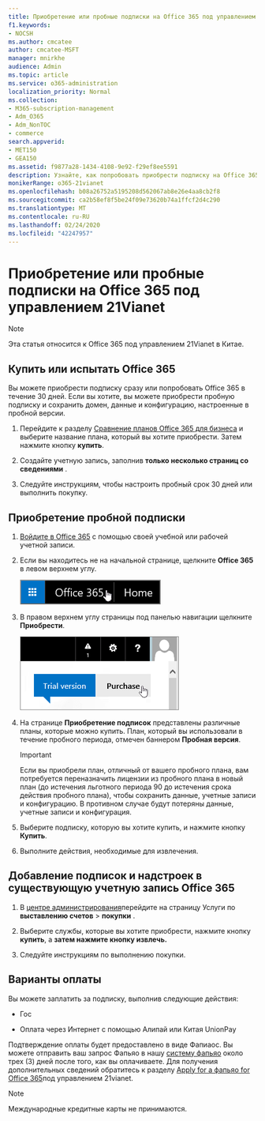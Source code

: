 ```yaml
---
title: Приобретение или пробные подписки на Office 365 под управлением 21Vianet
f1.keywords:
- NOCSH
ms.author: cmcatee
author: cmcatee-MSFT
manager: mnirkhe
audience: Admin
ms.topic: article
ms.service: o365-administration
localization_priority: Normal
ms.collection:
- M365-subscription-management
- Adm_O365
- Adm_NonTOC
- commerce
search.appverid:
- MET150
- GEA150
ms.assetid: f9877a28-1434-4108-9e92-f29ef8ee5591
description: Узнайте, как попробовать приобрести подписку на Office 365 или приобрести ее сразу, добавить подписки или получить надстройки для существующей учетной записи Office 365, которую управляет 21Vianet в Китае.
monikerRange: o365-21vianet
ms.openlocfilehash: b08a26752a5195208d562067ab8e26e4aa8cb2f8
ms.sourcegitcommit: ca2b58ef8f5be24f09e73620b74a1ffcf2d4c290
ms.translationtype: MT
ms.contentlocale: ru-RU
ms.lasthandoff: 02/24/2020
ms.locfileid: "42247957"
---
```

# <a name="buy-or-try-subscriptions-for-office-365-operated-by-21vianet"></a>Приобретение или пробные подписки на Office 365 под управлением 21Vianet

> [!NOTE]
>  Эта статья относится к Office 365 под управлением 21Vianet в Китае.

## <a name="buy-or-try-office-365"></a>Купить или испытать Office 365

Вы можете приобрести подписку сразу или попробовать Office 365 в течение 30 дней. Если вы хотите, вы можете приобрести пробную подписку и сохранить домен, данные и конфигурацию, настроенные в пробной версии.

1. Перейдите к разделу [Сравнение планов Office 365 для бизнеса](https://go.microsoft.com/fwlink/p/?linkid=393691&amp;clcid=0x409) и выберите название плана, который вы хотите приобрести. Затем нажмите кнопку **купить**.

2. Создайте учетную запись, заполнив **только несколько страниц со сведениями** .

3. Следуйте инструкциям, чтобы настроить пробный срок 30 дней или выполнить покупку.

## <a name="buy-your-trial-subscription"></a>Приобретение пробной подписки

1. [Войдите в Office 365](https://go.microsoft.com/fwlink/p/?linkid=513813) с помощью своей учебной или рабочей учетной записи.

2. Если вы находитесь не на начальной странице, щелкните **Office 365** в левом верхнем углу.

    ![Кнопка для перехода на начальную страницу Office 365](../media/2fc597ab-ae33-4e5a-aec1-e60e48beac62.png)

3. В правом верхнем углу страницы под панелью навигации щелкните **Приобрести**.

    ![Кнопка для приобретения пробной подписки на Office 365](../media/73fba4ad-6879-460b-8ef1-f2efb2ee4104.png)

4. На странице **Приобретение подписок** представлены различные планы, которые можно купить. План, который вы использовали в течение пробного периода, отмечен баннером **Пробная версия**.

    > [!IMPORTANT]
    > Если вы приобрели план, отличный от вашего пробного плана, вам потребуется переназначить лицензии из пробного плана в новый план (до истечения льготного периода 90 до истечения срока действия пробного плана), чтобы сохранить данные, учетные записи и конфигурацию. В противном случае будут потеряны данные, учетные записи и конфигурация.

5. Выберите подписку, которую вы хотите купить, и нажмите кнопку **Купить**.

6. Выполните действия, необходимые для извлечения.

## <a name="add-subscriptions-or-add-ons-to-an-existing-office-365-account"></a>Добавление подписок и надстроек в существующую учетную запись Office 365

1. В [центре администрирования](https://go.microsoft.com/fwlink/p/?linkid=850627)перейдите на страницу Услуги по **выставлению счетов** \> **покупки** .

2. Выберите службы, которые вы хотите приобрести, нажмите кнопку **купить**, а **затем нажмите кнопку извлечь.**

3. Следуйте инструкциям по выполнению покупки.

## <a name="payment-options"></a>Варианты оплаты

Вы можете заплатить за подписку, выполнив следующие действия:

- Гос

- Оплата через Интернет с помощью Алипай или Китая UnionPay

Подтверждение оплаты будет предоставлено в виде Фапиаос. Вы можете отправить ваш запрос Фапьяо в нашу [систему фапьяо](https://go.microsoft.com/fwlink/p/?LinkId=395314) около трех (3) дней после того, как вы оплачиваете. Для получения дополнительных сведений обратитесь к разделу [Apply for a фапьяо for Office 365](apply-for-a-fapiao.md)под управлением 21vianet.

> [!NOTE]
>  Международные кредитные карты не принимаются.
